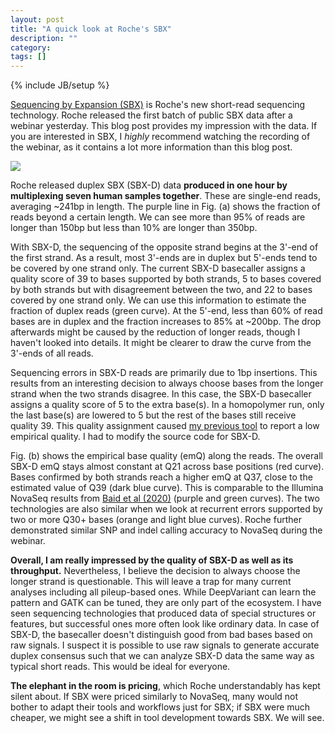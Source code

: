```yaml
---
layout: post
title: "A quick look at Roche's SBX"
description: ""
category: 
tags: []
---
```

{% include JB/setup %}

[Sequencing by Expansion (SBX)][sbx] is Roche's new short-read sequencing technology.
Roche released the first batch of public SBX data after a webinar yesterday.
This blog post provides my impression with the data.
If you are interested in SBX, I *highly* recommend watching the recording of the webinar,
as it contains a lot more information than this blog post.

![][fig]

Roche released duplex SBX (SBX-D) data **produced in one hour by multiplexing seven human samples together**.
These are single-end reads, averaging ~241bp in length.
The purple line in Fig. (a) shows the fraction of reads beyond a certain length.
We can see more than 95% of reads are longer than 150bp but less than 10% are longer than 350bp.

With SBX-D, the sequencing of the opposite strand begins at the 3'-end of the first strand.
As a result, most 3'-ends are in duplex but 5'-ends tend to be covered by one strand only.
The current SBX-D basecaller assigns a quality score of 39 to bases supported by both strands,
5 to bases covered by both strands but with disagreement between the two,
and 22 to bases covered by one strand only.
We can use this information to estimate the fraction of duplex reads (green curve).
At the 5'-end, less than 60% of read bases are in duplex
and the fraction increases to 85% at ~200bp.
The drop afterwards might be caused by the reduction of longer reads, though I haven't looked into details.
It might be clearer to draw the curve from the 3'-ends of all reads.

Sequencing errors in SBX-D reads are primarily due to 1bp insertions.
This results from an interesting decision to always choose bases from the longer strand when the two strands disagree.
In this case, the SBX-D basecaller assigns a quality score of 5 to the extra base(s).
In a homopolymer run, only the last base(s) are lowered to 5 but the rest of the bases still receive quality 39.
This quality assignment caused [my previous tool][mapchk] to report a low empirical quality.
I had to modify the source code for SBX-D.

Fig. (b) shows the empirical base quality (emQ) along the reads.
The overall SBX-D emQ stays almost constant at Q21 across base positions (red curve).
Bases confirmed by both strands reach a higher emQ at Q37, close to the estimated value of Q39 (dark blue curve).
This is comparable to the Illumina NovaSeq results from [Baid et al (2020)][ns-data] (purple and green curves).
The two technologies are also similar when we look at recurrent errors supported by two or more Q30+ bases (orange and light blue curves).
Roche further demonstrated similar SNP and indel calling accuracy to NovaSeq during the webinar.

**Overall, I am really impressed by the quality of SBX-D as well as its throughput.**
Nevertheless, I believe the decision to always choose the longer strand is questionable.
This will leave a trap for many current analyses including all pileup-based ones.
While DeepVariant can learn the pattern and GATK can be tuned, they are only part of the ecosystem.
I have seen sequencing technologies that produced data of special structures or features,
but successful ones more often look like ordinary data.
In case of SBX-D, the basecaller doesn't distinguish good from bad bases based on raw signals.
I suspect it is possible to use raw signals to generate accurate duplex consensus
such that we can analyze SBX-D data the same way as typical short reads.
This would be ideal for everyone.

**The elephant in the room is pricing**, which Roche understandably has kept silent about.
If SBX were priced similarly to NovaSeq, many would not bother to adapt their tools and workflows just for SBX;
if SBX were much cheaper, we might see a shift in tool development towards SBX.
We will see.

[sbx]: https://sequencing.roche.com/us/en/article-listing/sequencing-platform-technologies.html
[mapchk]: https://github.com/lh3/htsbox/blob/lite/mapchk.c
[ns-data]: https://www.biorxiv.org/content/10.1101/2020.12.11.422022v1
[fig]: https://i.ibb.co/1f50pSyF/Screenshot-2025-09-11-at-20-25-15.png
